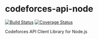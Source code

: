 # codeforces-api-node

[![Build Status](https://travis-ci.org/ahmed-dinar/codeforces-api-node.svg?branch=master)](https://travis-ci.org/ahmed-dinar/codeforces-api-node) 
[![Coverage Status](https://coveralls.io/repos/github/ahmed-dinar/codeforces-api-node/badge.svg?branch=master)](https://coveralls.io/github/ahmed-dinar/codeforces-api-node?branch=master)

Codeforces API Client Library for Node.js


